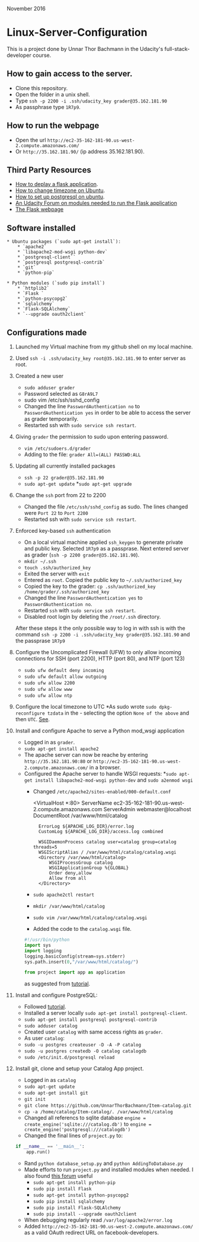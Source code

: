 November 2016

# Linux-Server-Configuration

This is a project done by Unnar Thor Bachmann in the Udacity's full-stack-developer course.

## How to gain access to the server.
* Clone this repository.
* Open the folder in a unix shell.
* Type `ssh -p 2200 -i .ssh/udacity_key grader@35.162.181.90`
* As passphrase type `1R7p9`.

## How to run the webpage
* Open the url `http://ec2-35-162-181-90.us-west-2.compute.amazonaws.com/`
* Or `http://35.162.181.90/` (ip address 35.162.181.90).

## Third Party Resources

* [How to deplay a flask application](https://www.digitalocean.com/community/tutorials/how-to-deploy-a-flask-application-on-an-ubuntu-vps).
* [How to change timezone on Ubuntu](http://askubuntu.com/questions/138423/how-do-i-change-my-timezone-to-utc-gmt).
* [How to set up postgresql on ubuntu](https://help.ubuntu.com/community/PostgreSQL).
* [An Udacity Forum on modules needed to run the Flask application](https://discussions.udacity.com/t/importerror-no-module-named-psycopg2-project5/35018/5)
* [The Flask webpage](http://flask.pocoo.org/)

## Software installed

	* Ubuntu packages (`sudo apt-get install`):
		* `apache2`
		* `libapache2-mod-wsgi python-dev`
		* `postgresql-client``
		* `postgresql postgresql-contrib`
		* `git`
		* `python-pip`

	* Python modules (`sudo pip install`)
		* `httplib2`
    	* `Flask `
    	* `python-psycopg2`
    	* `sqlalchemy`
    	* `Flask-SQLAlchemy`
    	* `--upgrade oauth2client`


## Configurations made

1. Launched my Virtual machine from my github shell on my local machine.

2. Used  `ssh -i .ssh/udacity_key root@35.162.181.90` to enter server as root.

3. Created a new user
	* `sudo adduser grader`
	* Password selected as `G8rA9L7`
	* sudo vim /etc/ssh/sshd_config
	* Changed the line `PasswordAuthentication no` to `PasswordAuthentication yes` in order to be able to access the server as grader temporarily.
	* Restarted ssh with `sudo service ssh restart`.

4. Giving `grader` the permission to sudo upon entering password.
	* `vim /etc/sudoers.d/grader`
	* Adding to the file: `grader All=(ALL) PASSWD:ALL`

5. Updating all currently installed packages
	* `ssh -p 22 grader@35.162.181.90`
	* `sudo apt-get update`
	*`sudo apt-get upgrade`

6. Change the `ssh` port from 22 to 2200
	* Changed the file `/etc/ssh/sshd_config` as sudo. The lines changed were `Port 22` to `Port 2200`
	* Restarted ssh with `sudo service ssh restart`.

7. Enforced key-based `ssh` authentication
	* On a local virtual machine applied `ssh_keygen` to generate private and public key. Selected `1R7p9` as a passprase. Next entered server as grader (`ssh -p 2200 grader@35.162.181.90`). 
	* `mkdir ~/.ssh`
	* `touch .ssh/authorized_key`
	* Exited the server with `exit`
	* Entered as `root`. Copied the public key to `~/.ssh/authorized_key`
	* Copied the key to the grader: `cp .ssh/authorized_key /home/grader/.ssh/authorized_key`
	* Changed the line `PasswordAuthentication yes` to `PasswordAuthentication no`.
	* Restarted `ssh` with `sudo service ssh restart`.
	* Disabled root login by deleting the `/root/.ssh` directory. 

	After these steps it the only possible way to log in with ssh is with the command `ssh -p 2200 -i .ssh/udacity_key grader@35.162.181.90` and the passprase `1R7p9`

8. Configure the Uncomplicated Firewall (UFW) to only allow incoming connections for SSH (port 2200), HTTP (port 80), and NTP (port 123)
	* `sudo ufw default deny incoming`
	* `sudo ufw default allow outgoing`
	* `sudo ufw allow 2200`
	* `sudo ufw allow www`
	* `sudo ufw allow ntp`

9. Configure the local timezone to UTC
	*As sudo wrote `sudo dpkg-reconfigure tzdata` in the - selecting the option `None of the above` and then `UTC`. [See](http://askubuntu.com/questions/138423/how-do-i-change-my-timezone-to-utc-gmt).

10. Install and configure Apache to serve a Python mod_wsgi application
	* Logged in as `grader`. 
	* `sudo apt-get install apache2`
	* The apache server can now be reache by entering `http://35.162.181.90:80` or `http://ec2-35-162-181-90.us-west-2.compute.amazonaws.com/` in a browser.
	* Configured the Apache server to handle WSGI requests: 
		*`sudo apt-get install libapache2-mod-wsgi python-dev` and `sudo a2enmod wsgi`
		* Changed `/etc/apache2/sites-enabled/000-default.conf`

			<VirtualHost *:80>
        		ServerName ec2-35-162-181-90.us-west-2.compute.amazonaws.com
        		ServerAdmin webmaster@localhost
        		DocumentRoot /var/www/html/catalog

		        ErrorLog ${APACHE_LOG_DIR}/error.log
        		CustomLog ${APACHE_LOG_DIR}/access.log combined

        		WSGIDaemonProcess catalog user=catalog group=catalog threads=5
        		WSGIScriptAlias / /var/www/html/catalog/catalog.wsgi
        		<Directory /var/www/html/catalog>
                	WSGIProcessGroup catalog
                	WSGIApplicationGroup %{GLOBAL}
                	Order deny,allow
                	Allow from all
        		</Directory>
			</VirtualHost>

		* `sudo apache2ctl restart`
		* `mkdir /var/www/html/catalog`
		* `sudo vim /var/www/html/catalog/catalog.wsgi`
		* Added the code to the `catalog.wsgi` file.
		```python
    	#!/usr/bin/python
		import sys
		import logging
		logging.basicConfig(stream=sys.stderr)
		sys.path.insert(0,"/var/www/html/catalog/")

		from project import app as application
		```
		as suggested from [tutorial](https://www.digitalocean.com/community/tutorials/how-to-deploy-a-flask-application-on-an-ubuntu-vps).


11. Install and configure PostgreSQL:
	* Followed [tutorial](https://help.ubuntu.com/community/PostgreSQL).
	* Installed a server locally `sudo apt-get install postgresql-client`.
	* `sudo apt-get install postgresql postgresql-contrib`
	* `sudo adduser catalog`
	* Created user `catalog` with same access rights as `grader`.
	* As user `catalog`:
    * `sudo -u postgres createuser -D -A -P catalog`
	* `sudo -u postgres createdb -O catalog catalogdb`
	* `sudo /etc/init.d/postgresql reload`
	

12. Install git, clone and setup your Catalog App project. 
	* Logged in as `catalog`
	* `sudo apt-get update`
    * `sudo apt-get install git`
    * `git init`
    * `git clone https://github.com/UnnarThorBachmann/Item-catalog.git`
    * `cp -a /home/catalog/Item-catalog/. /var/www/html/catalog`
    * Changed all referencs to sqlite database `engine = create_engine('sqlite:///catalog.db')` to `engine = create_engine('postgresql:///catalogdb')`
    * Changed the final lines of `project.py` to:
    ```python
    if __name__ == '__main__':
   		app.run()

    ``` 
    * Rand `python database_setup.py` and `python AddingToDatabase.py`
    * Made efforts to run `project.py` and installed modules when needed. I also found [this forum](https://discussions.udacity.com/t/importerror-no-module-named-psycopg2-project5/35018/5) useful
    	* `sudo apt-get install python-pip `
    	* `sudo pip install Flask `
    	* `sudo apt-get install python-psycopg2`
    	* `sudo pip install sqlalchemy`
    	* `sudo pip install Flask-SQLAlchemy`
    	* `sudo pip install --upgrade oauth2client`
    * When debugging regularly read `/var/log/apache2/error.log`
    * Added `http://ec2-35-162-181-90.us-west-2.compute.amazonaws.com/` as a valid OAuth redirect URL on facebook-developers. 

